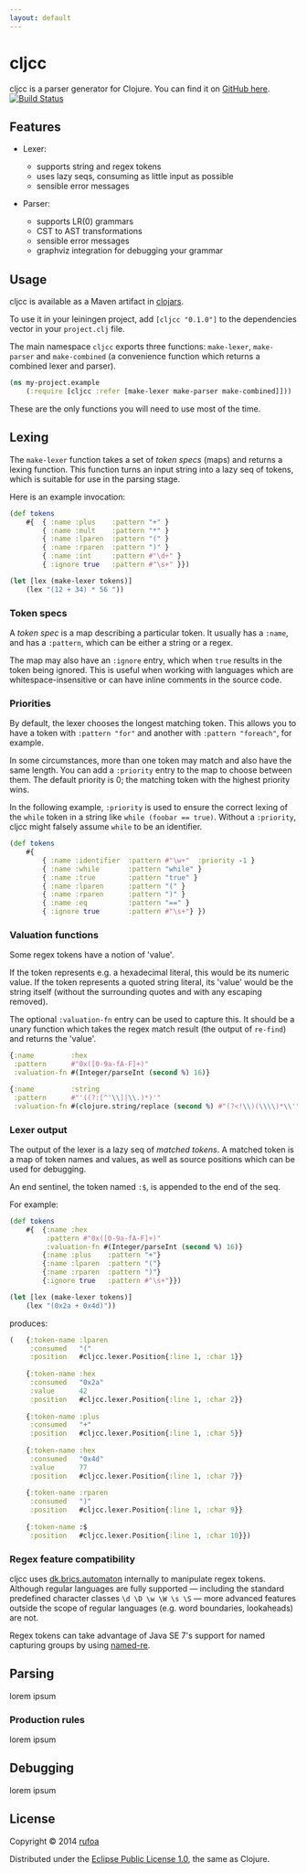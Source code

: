 ```yaml
---
layout: default
---
```


# cljcc

cljcc is a parser generator for Clojure. You can find it on [GitHub here](https://github.com/rufoa/cljcc). [![Build Status](https://travis-ci.org/rufoa/cljcc.png?branch=master)](https://travis-ci.org/rufoa/cljcc)

## Features

- Lexer:
    - supports string and regex tokens
    - uses lazy seqs, consuming as little input as possible
    - sensible error messages

- Parser:
    - supports LR(0) grammars
    - CST to AST transformations
    - sensible error messages
    - graphviz integration for debugging your grammar

## Usage

cljcc is available as a Maven artifact in [clojars](https://clojars.org/cljcc).

To use it in your leiningen project, add `[cljcc "0.1.0"]` to the dependencies vector in your `project.clj` file.

The main namespace `cljcc` exports three functions: `make-lexer`, `make-parser` and `make-combined` (a convenience function which returns a combined lexer and parser).

```clojure
(ns my-project.example
    (:require [cljcc :refer [make-lexer make-parser make-combined]]))
```

These are the only functions you will need to use most of the time.

## Lexing

The `make-lexer` function takes a set of *token specs* (maps) and returns a lexing function. This function turns an input string into a lazy seq of tokens, which is suitable for use in the parsing stage.

Here is an example invocation:

```clojure
(def tokens
    #{  { :name :plus    :pattern "+" }
        { :name :mult    :pattern "*" }
        { :name :lparen  :pattern "(" }
        { :name :rparen  :pattern ")" }
        { :name :int     :pattern #"\d+" }
        { :ignore true   :pattern #"\s+" }})

(let [lex (make-lexer tokens)]
    (lex "(12 + 34) * 56 "))
```

### Token specs

A *token spec* is a map describing a particular token. It usually has a `:name`, and has a `:pattern`, which can be either a string or a regex.

The map may also have an `:ignore` entry, which when `true` results in the token being ignored. This is useful when working with languages which are whitespace-insensitive or can have inline comments in the source code.

### Priorities

By default, the lexer chooses the longest matching token. This allows you to have a token with `:pattern "for"` and another with `:pattern "foreach"`, for example.

In some circumstances, more than one token may match and also have the same length. You can add a `:priority` entry to the map to choose between them. The default priority is 0; the matching token with the highest priority wins.

In the following example, `:priority` is used to ensure the correct lexing of the `while` token in a string like `while (foobar == true)`. Without a `:priority`, cljcc might falsely assume `while` to be an identifier.

```clojure
(def tokens
    #{
        { :name :identifier  :pattern #"\w+"  :priority -1 }
        { :name :while       :pattern "while" }
        { :name :true        :pattern "true" }
        { :name :lparen      :pattern "(" }
        { :name :rparen      :pattern ")" }
        { :name :eq          :pattern "==" }
        { :ignore true       :pattern #"\s+"} })
```

### Valuation functions

Some regex tokens have a notion of 'value'.

If the token represents e.g. a hexadecimal literal, this would be its numeric value. If the token represents a quoted string literal, its 'value' would be the string itself (without the surrounding quotes and with any escaping removed).

The optional `:valuation-fn` entry can be used to capture this. It should be a unary function which takes the regex match result (the output of `re-find`) and returns the 'value'.

```clojure
{:name         :hex
 :pattern      #"0x([0-9a-fA-F]+)"
 :valuation-fn #(Integer/parseInt (second %) 16)}

{:name         :string
 :pattern      #"'((?:[^'\\]|\\.)*)'"
 :valuation-fn #(clojure.string/replace (second %) #"(?<!\\)(\\\\)*\\'" "$1'")}
```

### Lexer output

The output of the lexer is a lazy seq of _matched tokens_. A matched token is a map of token names and values, as well as source positions which can be used for debugging.

An end sentinel, the token named `:$`, is appended to the end of the seq.

For example:

```clojure
(def tokens
    #{  {:name :hex
         :pattern #"0x([0-9a-fA-F]+)"
         :valuation-fn #(Integer/parseInt (second %) 16)}
        {:name :plus    :pattern "+"}
        {:name :lparen  :pattern "("}
		{:name :rparen  :pattern ")"}
		{:ignore true   :pattern #"\s+"}})

(let [lex (make-lexer tokens)]
    (lex "(0x2a + 0x4d)"))
```

produces:

```clojure
(   {:token-name :lparen
     :consumed   "("
     :position   #cljcc.lexer.Position{:line 1, :char 1}}
     
    {:token-name :hex
     :consumed   "0x2a"
     :value      42
     :position   #cljcc.lexer.Position{:line 1, :char 2}}
     
    {:token-name :plus
     :consumed   "+"
     :position   #cljcc.lexer.Position{:line 1, :char 5}}
     
    {:token-name :hex
     :consumed   "0x4d"
     :value      77
     :position   #cljcc.lexer.Position{:line 1, :char 7}}
     
    {:token-name :rparen
     :consumed   ")"
     :position   #cljcc.lexer.Position{:line 1, :char 9}}
     
    {:token-name :$
     :position   #cljcc.lexer.Position{:line 1, :char 10}})
```

### Regex feature compatibility

cljcc uses [dk.brics.automaton](http://www.brics.dk/automaton/) internally to manipulate regex tokens. Although regular languages are fully supported — including the standard predefined character classes `\d \D \w \W \s \S` — more advanced features outside the scope of regular languages (e.g. word boundaries, lookaheads) are not.

Regex tokens can take advantage of Java SE 7's support for named capturing groups by using [named-re](https://github.com/rufoa/named-re).

## Parsing

lorem ipsum

### Production rules

lorem ipsum

## Debugging

lorem ipsum

## License

Copyright © 2014 [rufoa](https://github.com/rufoa/)

Distributed under the [Eclipse Public License 1.0](http://www.eclipse.org/legal/epl-v10.html), the same as Clojure.